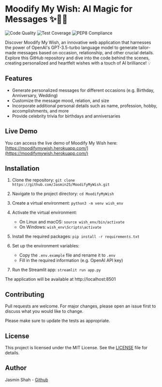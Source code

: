 # Moodify My Wish: AI Magic for Messages ✨🎉💌

![Code Quality](https://img.shields.io/badge/dynamic/json?label=Code%20Quality&query=%24.code_quality&url=https%3A%2F%2Fraw.githubusercontent.com%2FJasmin25%2FMoodifyMyWish%2Fmain%2Fbadges%2Fbadge_values.json)
![Test Coverage](https://img.shields.io/badge/dynamic/json?label=Test%20Coverage&query=%24.test_coverage&url=https%3A%2F%2Fraw.githubusercontent.com%2FJasmin25%2FMoodifyMyWish%2Fmain%2Fbadges%2Fbadge_values.json)
![PEP8 Compliance](https://img.shields.io/badge/dynamic/json?label=PEP8%20Compliance&query=%24.pep8_compliance&url=https%3A%2F%2Fraw.githubusercontent.com%2FJasmin25%2FMoodifyMyWish%2Fmain%2Fbadges%2Fbadge_values.json)

Discover Moodify My Wish, an innovative web application that harnesses the power of OpenAI's GPT-3.5-turbo language model to generate tailor-made messages based on occasion, relationship, and other crucial details. Explore this GitHub repository and dive into the code behind the scenes, creating personalized and heartfelt wishes with a touch of AI brilliance! 💡

## Features

- Generate personalized messages for different occasions (e.g. Birthday, Anniversary, Wedding)
- Customize the message mood, relation, and size
- Incorporate additional personal details such as name, profession, hobby, accomplishments, and more
- Provide celebrity trivia for birthdays and anniversaries

## Live Demo

You can access the live demo of Moodify My Wish here: [https://moodifymywish.herokuapp.com/](https://moodifymywish.herokuapp.com/)

## Installation

1. Clone the repository: ```git clone https://github.com/Jasmin25/MoodifyMyWish.git```

2. Navigate to the project directory: ```cd MoodifyMyWish```

3. Create a virtual environment: ```python3 -m venv wish_env```

4. Activate the virtual environment:

    - On Linux and macOS: ```source wish_env/bin/activate```
    - On Windows: ```wish_env\Scripts\activate```

5. Install the required packages: ```pip install -r requirements.txt```

6. Set up the environment variables:

    - Copy the `.env.example` file and rename it to `.env`
    - Fill in the required information (e.g. OpenAI API key)

7. Run the Streamlit app: ```streamlit run app.py```

The application will be available at http://localhost:8501

## Contributing

Pull requests are welcome. For major changes, please open an issue first to discuss what you would like to change.

Please make sure to update the tests as appropriate.

## License

This project is licensed under the MIT License. See the [LICENSE](LICENSE) file for details.

## Author

Jasmin Shah - [Github](https://github.com/Jasmin25)
